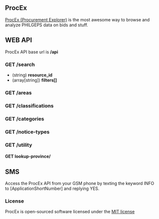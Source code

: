 ## ProcEx

[ProcEx (Procurement Explorer)](https://procex.coreproc.ph) is the most awesome way to browse and analyze PHILGEPS data on bids and stuff.  

## WEB API 

ProcEx API base url is **/api**
 
### GET /search
* (string) **resource_id**
* (array[string]) **filters[]**

### GET /areas

### GET /classifications

### GET /categories

### GET /notice-types

### GET /utility

#### GET lookup-province/   

## SMS

Access the ProcEx API from your GSM phone by texting the keyword INFO to [ApplicationShortNumber] and replying YES.

### License

ProcEx is open-sourced software licensed under the [MIT license](http://opensource.org/licenses/MIT)
